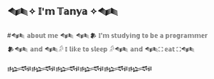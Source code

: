 ## 𒈝✧ 𝕀'𝕞 𝕋𝕒𝕟𝕪𝕒 ✧𒈝
#𒈝 𝕒𝕓𝕠𝕦𝕥 𝕞𝕖 𒈝
𒈝𒆎 𝕀'𝕞 𝕤𝕥𝕦𝕕𝕪𝕚𝕟𝕘 𝕥𝕠 𝕓𝕖 𝕒 𝕡𝕣𝕠𝕘𝕣𝕒𝕞𝕞𝕖𝕣 𒆎𒈝
𝕒𝕟𝕕
 𒈝𓀔 𝕀 𝕝𝕚𝕜𝕖 𝕥𝕠 𝕤𝕝𝕖𝕖𝕡 𓀔𒈝
𝕒𝕟𝕕
 𒈝⛶ 𝕖𝕒𝕥 ⛶𒈝


𒈙𒈙𒈙𒈙𒈙𒈙
